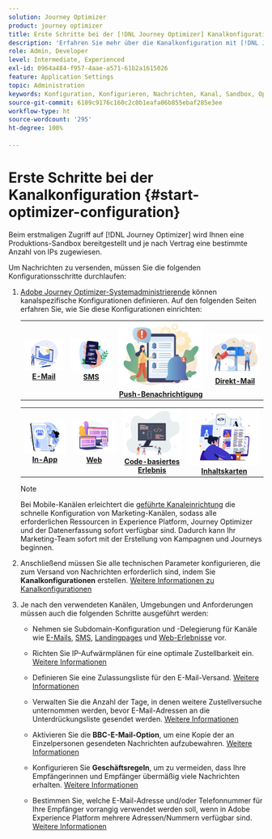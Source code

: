 ```yaml
---
solution: Journey Optimizer
product: journey optimizer
title: Erste Schritte bei der [!DNL Journey Optimizer] Kanalkonfiguration
description: 'Erfahren Sie mehr über die Kanalkonfiguration mit [!DNL Journey Optimizer] '
role: Admin, Developer
level: Intermediate, Experienced
exl-id: 0964a484-f957-4aae-a571-61b2a1615026
feature: Application Settings
topic: Administration
keywords: Konfiguration, Konfigurieren, Nachrichten, Kanal, Sandbox, Optimizer
source-git-commit: 6109c9176c160c2c0b1eafa06b855ebaf285e3ee
workflow-type: ht
source-wordcount: '295'
ht-degree: 100%

---
```



# Erste Schritte bei der Kanalkonfiguration {#start-optimizer-configuration}

Beim erstmaligen Zugriff auf [!DNL Journey Optimizer] wird Ihnen eine Produktions-Sandbox bereitgestellt und je nach Vertrag eine bestimmte Anzahl von IPs zugewiesen.


Um Nachrichten zu versenden, müssen Sie die folgenden Konfigurationsschritte durchlaufen:

1. [Adobe Journey Optimizer-Systemadministrierende](../start/path/administrator.md) können kanalspezifische Konfigurationen definieren. Auf den folgenden Seiten erfahren Sie, wie Sie diese Konfigurationen einrichten:

   <table style="table-layout:fixed"><tr style="border: 0;">
    <td><a href="../email/get-started-email-config.md"><img alt="E-Mail" src="../channels/assets/do-not-localize/email.png"></a>
    <div align="center"><a href="../email/get-started-email-config.md"><strong>E-Mail</strong></a></div></td>
    <td><a href="../sms/sms-configuration.md"><img alt="SMS" src="../channels/assets/do-not-localize/sms.png"></a>
    <div align="center"><a href="../sms/sms-configuration.md"><strong>SMS</strong></a></div></td>
    <td><a href="../push/push-configuration.md"><img alt="Push" src="../channels/assets/do-not-localize/push.png"></a>
    <div align="center"><a href="../push/push-configuration.md"><strong>Push-Benachrichtigung</strong></a></div></td>
    <td><a href="../direct-mail/direct-mail-configuration.md"><img alt="Direkt-Mail" src="../channels/assets/do-not-localize/direct-mail.jpg"></a>
    <div align="center"><a href="../direct-mail/direct-mail-configuration.md"><strong>Direkt-Mail</strong></a></div></td>
    </tr></table>

   <table style="table-layout:fixed"><tr style="border: 0;">
    <td><a href="../in-app/inapp-configuration.md"><img alt="In-App" src="../channels/assets/do-not-localize/inapp.jpg"></a>
    <div align="center"><a href="../in-app/inapp-configuration.md"><strong>In-App</strong></a></div></td>
    <td><a href="../web/web-configuration.md"><img alt="Web" src="../channels/assets/do-not-localize/web.jpg"></a>
    <div align="center"><a href="../web/web-configuration.md"><strong>Web</strong></a></div></td>
    <td><a href="../code-based/code-based-configuration.md"><img alt="Code-basiertes Erlebnis" src="../channels/assets/do-not-localize/code.png"></a>
    <div align="center"><a href="../code-based/code-based-configuration.md"><strong>Code-basiertes Erlebnis</strong></a></div></td>
    <td><a href="../content-card/content-card-configuration-prereq.md"><img alt="Inhaltskarten" src="../channels/assets/do-not-localize/cards.png"></a>
    <div align="center"><a href="../content-card/content-card-configuration-prereq.md"><strong>Inhaltskarten</strong></a></div></td>
    </tr></table>

   >[!NOTE]
   >
   >Bei Mobile-Kanälen erleichtert die [geführte Kanaleinrichtung](set-mobile-config.md) die schnelle Konfiguration von Marketing-Kanälen, sodass alle erforderlichen Ressourcen in Experience Platform, Journey Optimizer und der Datenerfassung sofort verfügbar sind. Dadurch kann Ihr Marketing-Team sofort mit der Erstellung von Kampagnen und Journeys beginnen.

1. Anschließend müssen Sie alle technischen Parameter konfigurieren, die zum Versand von Nachrichten erforderlich sind, indem Sie **Kanalkonfigurationen** erstellen. [Weitere Informationen zu Kanalkonfigurationen](channel-surfaces.md)

1. Je nach den verwendeten Kanälen, Umgebungen und Anforderungen müssen auch die folgenden Schritte ausgeführt werden:

   * Nehmen sie Subdomain-Konfiguration und -Delegierung für Kanäle wie [E-Mails](about-subdomain-delegation.md), [SMS](../sms/sms-subdomains.md), [Landingpages](../landing-pages/lp-subdomains.md) und [Web-Erlebnisse](../web/web-delegated-subdomains.md) vor.

   * Richten Sie IP-Aufwärmplänen für eine optimale Zustellbarkeit ein. [Weitere Informationen](ip-warmup-gs.md)

   * Definieren Sie eine Zulassungsliste für den E-Mail-Versand. [Weitere Informationen](allow-list.md)

   * Verwalten Sie die Anzahl der Tage, in denen weitere Zustellversuche unternommen werden, bevor E-Mail-Adressen an die Unterdrückungsliste gesendet werden. [Weitere Informationen](manage-suppression-list.md)

   * Aktivieren Sie die **BBC-E-Mail-Option**, um eine Kopie der an Einzelpersonen gesendeten Nachrichten aufzubewahren. [Weitere Informationen](archiving-support.md#enable-bcc)

   * Konfigurieren Sie **Geschäftsregeln**, um zu vermeiden, dass Ihre Empfängerinnen und Empfänger übermäßig viele Nachrichten erhalten. [Weitere Informationen](../conflict-prioritization/rule-sets.md)

   * Bestimmen Sie, welche E-Mail-Adresse und/oder Telefonnummer für Ihre Empfänger vorrangig verwendet werden soll, wenn in Adobe Experience Platform mehrere Adressen/Nummern verfügbar sind. [Weitere Informationen](primary-email-addresses.md)

